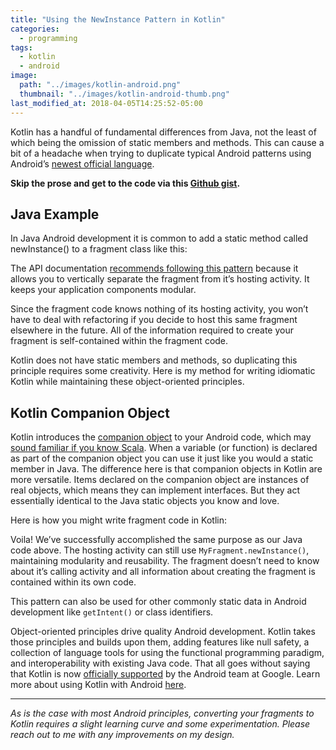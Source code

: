 ```yaml
---
title: "Using the NewInstance Pattern in Kotlin"
categories:
  - programming
tags:
  - kotlin
  - android
image: 
  path: "../images/kotlin-android.png"
  thumbnail: "../images/kotlin-android-thumb.png"
last_modified_at: 2018-04-05T14:25:52-05:00
---
```


Kotlin has a handful of fundamental differences from Java, not the least of which being the omission of static members and methods. This can cause a bit of a headache when trying to duplicate typical Android patterns using Android’s [newest official language](https://developer.android.com/kotlin/index.html).

**Skip the prose and get to the code via this [Github gist](https://gist.github.com/azjkjensen/cf094c79726bab08b68f01dcc2e82a71#file-myfragment-kt).**

## Java Example

In Java Android development it is common to add a static method called newInstance() to a fragment class like this:

<script src="https://gist.github.com/azjkjensen/785ad31cd5c8ec96dac5d4c01e581c2c.js"></script>

The API documentation [recommends following this pattern](https://developer.android.com/reference/android/app/Fragment.html) because it allows you to vertically separate the fragment from it’s hosting activity. It keeps your application components modular.

Since the fragment code knows nothing of its hosting activity, you won’t have to deal with refactoring if you decide to host this same fragment elsewhere in the future. All of the information required to create your fragment is self-contained within the fragment code.

Kotlin does not have static members and methods, so duplicating this principle requires some creativity. Here is my method for writing idiomatic Kotlin while maintaining these object-oriented principles.

## Kotlin Companion Object

Kotlin introduces the [companion object](https://kotlinlang.org/docs/reference/object-declarations.html#companion-objects) to your Android code, which may [sound familiar if you know Scala](http://docs.scala-lang.org/tutorials/tour/singleton-objects.html#companions). When a variable (or function) is declared as part of the companion object you can use it just like you would a static member in Java. The difference here is that companion objects in Kotlin are more versatile. Items declared on the companion object are instances of real objects, which means they can implement interfaces. But they act essentially identical to the Java static objects you know and love.

Here is how you might write fragment code in Kotlin:

<script src="https://gist.github.com/azjkjensen/cf094c79726bab08b68f01dcc2e82a71.js"></script>

Voila! We’ve successfully accomplished the same purpose as our Java code above. The hosting activity can still use ```MyFragment.newInstance()```, maintaining modularity and reusability. The fragment doesn’t need to know about it’s calling activity and all information about creating the fragment is contained within its own code.

This pattern can also be used for other commonly static data in Android development like ```getIntent()``` or class identifiers.

Object-oriented principles drive quality Android development. Kotlin takes those principles and builds upon them, adding features like null safety, a collection of language tools for using the functional programming paradigm, and interoperability with existing Java code. That all goes without saying that Kotlin is now [officially supported](https://developer.android.com/kotlin/index.html) by the Android team at Google. Learn more about using Kotlin with Android [here](https://kotlinlang.org/docs/reference/android-overview.html).

---

*As is the case with most Android principles, converting your fragments to Kotlin requires a slight learning curve and some experimentation. Please reach out to me with any improvements on my design.*